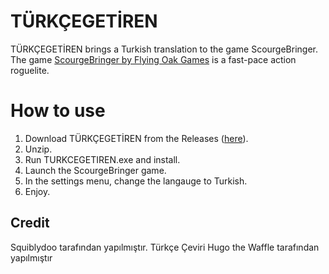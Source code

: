 # TÜRKÇEGETİREN 
TÜRKÇEGETİREN brings a Turkish translation to the game ScourgeBringer.
The game [ScourgeBringer by Flying Oak Games](https://store.steampowered.com/app/1037020/ScourgeBringer/) is a fast-pace action roguelite.

# How to use
1. Download TÜRKÇEGETİREN from the Releases ([here](https://github.com/Squiblydoo/TURKCEGETIREN/releases/download/1.0/TURKCEGETIREN.zip)).
2. Unzip.
3. Run TURKCEGETIREN.exe and install.
4. Launch the ScourgeBringer game.
5. In the settings menu, change the langauge to Turkish.
6. Enjoy.

## Credit
Squiblydoo tarafından yapılmıştır. Türkçe Çeviri Hugo the Waffle tarafından yapılmıştır
